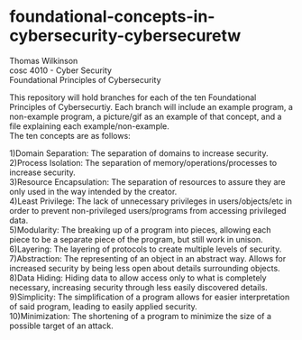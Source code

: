 # foundational-concepts-in-cybersecurity-cybersecuretw  
Thomas Wilkinson  
cosc 4010 - Cyber Security  
Foundational Principles of Cybersecurity  

This repository will hold branches for each of the ten Foundational Principles of Cybersecurtiy. Each branch will include an example
program, a non-example program, a picture/gif as an example of that concept, and a file explaining each example/non-example.   
The ten concepts are as follows:   
  
  1)Domain Separation: The separation of domains to increase security.  
  2)Process Isolation: The separation of memory/operations/processes to increase security.  
  3)Resource Encapsulation: The separation of resources to assure they are only used in the way intended by the creator.   
  4)Least Privilege: The lack of unnecessary privileges in users/objects/etc in order to prevent non-privileged users/programs from accessing privileged data.  
  5)Modularity: The breaking up of a program into pieces, allowing each piece to be a separate piece of the program, but still work in unison.   
  6)Layering: The layering of protocols to create multiple levels of security.
  7)Abstraction: The representing of an object in an abstract way. Allows for increased security by being less open about details surrounding objects.  
  8)Data Hiding: Hiding data to allow access only to what is completely necessary, increasing security through less easily discovered details.   
  9)Simplicity: The simplification of a program allows for easier interpretation of said program, leading to easily applied security.  
  10)Minimization: The shortening of a program to minimize the size of a possible target of an attack. 

